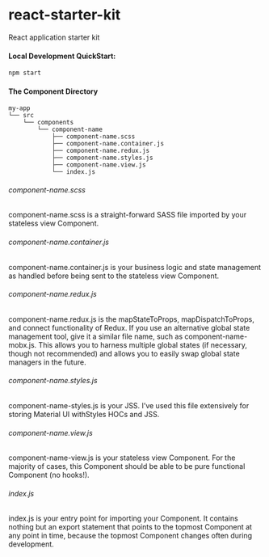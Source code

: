 # react-starter-kit
React application starter kit

#### Local Development QuickStart:
```bash
npm start
```

#### The Component Directory
```
my-app
└── src
    └── components
        └── component-name
            ├── component-name.scss
            ├── component-name.container.js
            ├── component-name.redux.js
            ├── component-name.styles.js
            ├── component-name.view.js
            └── index.js
```
###### component-name.scss
component-name.scss is a straight-forward SASS file imported by your stateless view Component.

###### component-name.container.js
component-name.container.js is your business logic and state management as handled before being sent to the stateless view Component.

###### component-name.redux.js
component-name.redux.js is the mapStateToProps, mapDispatchToProps, and connect functionality of Redux. If you use an alternative global state management tool, give it a similar file name, such as component-name-mobx.js. This allows you to harness multiple global states (if necessary, though not recommended) and allows you to easily swap global state managers in the future.

###### component-name.styles.js
component-name-styles.js is your JSS. I’ve used this file extensively for storing Material UI withStyles HOCs and JSS.

###### component-name.view.js
component-name-view.js is your stateless view Component. For the majority of cases, this Component should be able to be pure functional Component (no hooks!).

###### index.js
index.js is your entry point for importing your Component. It contains nothing but an export statement that points to the topmost Component at any point in time, because the topmost Component changes often during development.
